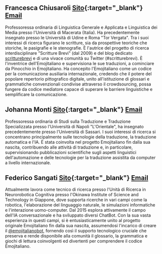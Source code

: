 ## Francesca Chiusaroli [Sito](https://docenti.unimc.it/f.chiusaroli){:target="_blank"}   [Email](mailto:f.chiusaroli@unimc.it)
Professoressa ordinaria di Linguistica Generale e Applicata e Linguistica dei Media presso l'Università di Macerata (Italia). Ha precedentemente insegnato presso le Università di Udine e Roma "Tor Vergata". Tra i suoi interessi di ricerca figurano le scritture, sia da prospettive teoriche che storiche, le pasigrafie e le stenografie. È l'autrice del progetto di ricerca interdisciplinare "Scritture Brevi" (dal 2009) e del blog dedicato [scritturebrevi](https://www.scritturebrevi.it/) e di una vivace comunità su Twitter (#scritturebrevi). È l'inventrice dell'Emojitaliano e supervisiona le sue traduzioni, a cominciare da Pinocchio in Emojitaliano. Ha concepito l'Emojitaliano come un codice per la comunicazione ausiliaria internazionale, credendo che il potere del popolare repertorio pittografico digitale, unito all'istituzione di glossari e grammatiche convenzionali condivise attraverso il crowdsourcing, possa fungere da codice mediatore capace di superare le barriere linguistiche e semplificare la comunicazione.

## Johanna Monti [Sito](https://unifind.unior.it/resource/person/2569){:target="_blank"}   [Email](mailto:jmonti@unior.it)
Professoressa ordinaria di Studi sulla Traduzione e Traduzione Specializzata presso l'Università di Napoli "L'Orientale", ha insegnato precedentemente presso l'Università di Sassari. I suoi interessi di ricerca si concentrano principalmente sulle tecnologie della traduzione, la traduzione automatica e l'IA. È stata coinvolta nel progetto Emojitaliano fin dalla sua nascita, contribuendo alle attività di traduzione e, in particolare, supervisionando pubblicazioni scientifiche sugli aspetti linguistici dell'automazione e delle tecnologie per la traduzione assistita da computer a livello internazionale.

## Federico Sangati [Sito](https://fede.sangati.me){:target="_blank"} [Email](mailto:federico.sangati@gmail.com)
Attualmente lavora come tecnico di ricerca presso l'Unità di Ricerca in Neurorobotica Cognitiva presso l'Okinawa Institute of Science and Technology in Giappone, dove supporta ricerche in vari campi come la robotica, l'elaborazione del linguaggio naturale, le simulazioni informatiche e l'interazione uomo-computer. Dal 2015 esplora attivamente il campo dell'IA conversazionale e ha sviluppato diversi ChatBot. Con la sua vasta esperienza in questi campi, si è entusiasticamente unito al progetto originale Emojitaliano fin dalla sua nascita, assumendosi l'incarico di creare il [@emojitalianobot](https://t.me/emojitalianobot), fornendo così il supporto tecnologico cruciale che preserva e rende disponibile alla comunità il glossario, la grammatica e giochi di lettura coinvolgenti ed divertenti per comprendere il codice Emojitaliano.
